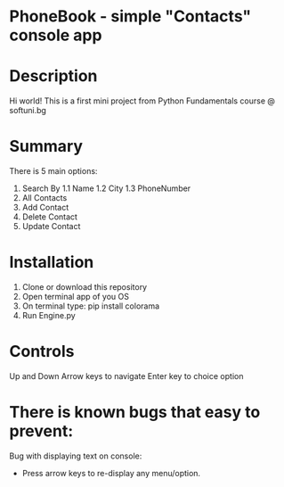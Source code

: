 # PhoneBook - simple "Contacts" console app


# Description
Hi world! 
This is a first mini project from Python Fundamentals course @ softuni.bg

# Summary
There is 5 main options: 
1. Search By
1.1 Name
1.2 City
1.3 PhoneNumber
2. All Contacts 
3. Add Contact
4. Delete Contact
5. Update Contact

# Installation
1. Clone or download this repository
2. Open terminal app of you OS 
3. On terminal type: pip install colorama
4. Run Engine.py

# Controls 
Up and Down Arrow keys to navigate
Enter key to choice option

# There is known bugs that easy to prevent:
Bug with displaying text on console:
  - Press arrow keys to re-display any menu/option.
